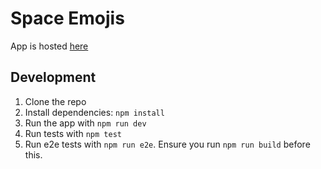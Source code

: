 # Space Emojis

App is hosted [here](https://space-emojis.vercel.app/)

## Development

1. Clone the repo
2. Install dependencies: `npm install`
3. Run the app with `npm run dev`
4. Run tests with `npm test`
5. Run e2e tests with `npm run e2e`. Ensure you run `npm run build` before this.
